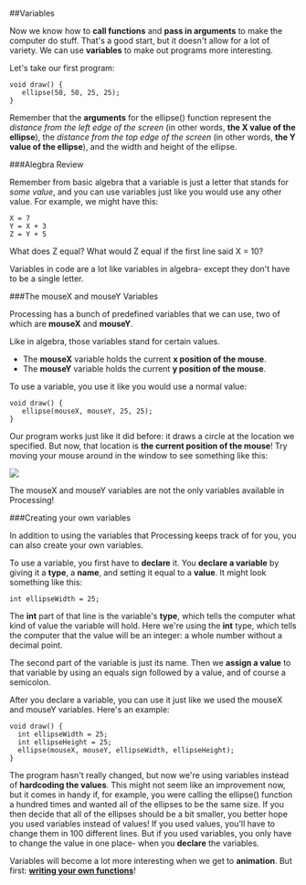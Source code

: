 ##Variables

Now we know how to **call functions** and **pass in arguments** to make the computer do stuff. That's a good start, but it doesn't allow for a lot of variety. We can use **variables** to make out programs more interesting.

Let's take our first program:

    void draw() {
       ellipse(50, 50, 25, 25);
    }
    
Remember that the **arguments** for the ellipse() function represent the *distance from the left edge of the screen* (in other words, **the X value of the ellipse**), the *distance from the top edge of the screen* (in other words, **the Y value of the ellipse**), and the width and height of the ellipse.

###Alegbra Review

Remember from basic algebra that a variable is just a letter that stands for *some value*, and you can use variables just like you would use any other value. For example, we might have this:

    X = 7
    Y = X + 3
    Z = Y + 5

What does Z equal? What would Z equal if the first line said X = 10?

Variables in code are a lot like variables in algebra- except they don't have to be a single letter. 

###The mouseX and mouseY Variables

Processing has a bunch of predefined variables that we can use, two of which are **mouseX** and **mouseY**.

Like in algebra, those variables stand for certain values.

  - The **mouseX** variable holds the current **x position of the mouse**.
  - The **mouseY** variable holds the current **y position of the mouse**.
  
To use a variable, you use it like you would use a normal value:

    void draw() {
       ellipse(mouseX, mouseY, 25, 25);
    }
    
Our program works just like it did before: it draws a circle at the location we specified. But now, that location is **the current position of the mouse**! Try moving your mouse around in the window to see something like this:
    
![](http://StaticVoidGames.com/tutorialsContent/hourOfCode/variables1.png)

The mouseX and mouseY variables are not the only variables available in Processing!

###Creating your own variables

In addition to using the variables that Processing keeps track of for you, you can also create your own variables.

To use a variable, you first have to **declare** it. You **declare a variable** by giving it a **type**, a **name**, and setting it equal to a **value**. It might look something like this:

    int ellipseWidth = 25;

The **int** part of that line is the variable's **type**, which tells the computer what kind of value the variable will hold. Here we're using the **int** type, which tells the computer that the value will be an integer: a whole number without a decimal point.

The second part of the variable is just its name. Then we **assign a value** to that variable by using an equals sign followed by a value, and of course a semicolon.
    
After you declare a variable, you can use it just like we used the mouseX and mouseY variables. Here's an example:

    void draw() {
      int ellipseWidth = 25;
      int ellipseHeight = 25;
      ellipse(mouseX, mouseY, ellipseWidth, ellipseHeight);
    }
    
The program hasn't really changed, but now we're using variables instead of **hardcoding the values**. This might not seem like an improvement now, but it comes in handy if, for example, you were calling the ellipse() function a hundred times and wanted all of the ellipses to be the same size. If you then decide that all of the ellipses should be a bit smaller, you better hope you used variables instead of values! If you used values, you'll have to change them in 100 different lines. But if you used variables, you only have to change the value in one place- when you **declare** the variables.

Variables will become a lot more interesting when we get to **animation**. But first: **[writing your own functions](http://staticvoidgames.com/tutorials/hourOfCode/writingFunctions)**!